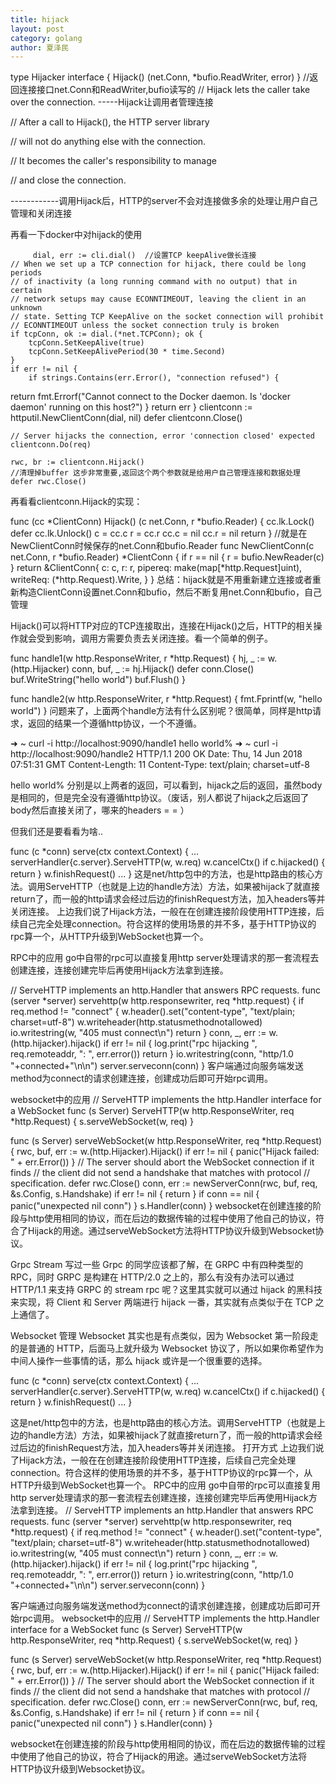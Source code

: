 ```yaml
---
title: hijack
layout: post
category: golang
author: 夏泽民
---
```

type Hijacker interface {
	Hijack() (net.Conn, *bufio.ReadWriter, error)
}
//返回连接接口net.Conn和ReadWriter,bufio读写的
// Hijack lets the caller take over the connection. -----Hijack让调用者管理连接

// After a call to Hijack(), the HTTP server library 

// will not do anything else with the connection.                    

// It becomes the caller's responsibility to manage

// and close the connection.

------------调用Hijack后，HTTP的server不会对连接做多余的处理让用户自己管理和关闭连接

再看一下docker中对hijack的使用

         dial, err := cli.dial()  //设置TCP keepAlive做长连接
	// When we set up a TCP connection for hijack, there could be long periods
	// of inactivity (a long running command with no output) that in certain
	// network setups may cause ECONNTIMEOUT, leaving the client in an unknown
	// state. Setting TCP KeepAlive on the socket connection will prohibit
	// ECONNTIMEOUT unless the socket connection truly is broken
	if tcpConn, ok := dial.(*net.TCPConn); ok {
		tcpConn.SetKeepAlive(true)
		tcpConn.SetKeepAlivePeriod(30 * time.Second)
	}
	if err != nil {
		if strings.Contains(err.Error(), "connection refused") {
return fmt.Errorf("Cannot connect to the Docker daemon. Is 'docker daemon' running on this host?")
		}
		return err
	}
	clientconn := httputil.NewClientConn(dial, nil) 
	defer clientconn.Close()
 
	// Server hijacks the connection, error 'connection closed' expected
	clientconn.Do(req)
 
	rwc, br := clientconn.Hijack() 
	//清理掉buffer 这步非常重要,返回这个两个参数就是给用户自己管理连接和数据处理
	defer rwc.Close()

再看看clientconn.Hijack的实现：

func (cc *ClientConn) Hijack() (c net.Conn, r *bufio.Reader) {
	cc.lk.Lock()
	defer cc.lk.Unlock()
	c = cc.c
	r = cc.r
	cc.c = nil
	cc.r = nil
	return
}
//就是在NewClientConn时候保存的net.Conn和bufio.Reader
func NewClientConn(c net.Conn, r *bufio.Reader) *ClientConn {
	if r == nil {
		r = bufio.NewReader(c)
	}
	return &ClientConn{
		c:        c,
		r:        r,
		pipereq:  make(map[*http.Request]uint),
		writeReq: (*http.Request).Write,
	}
}
总结：hijack就是不用重新建立连接或者重新构造ClientConn设置net.Conn和bufio，然后不断复用net.Conn和bufio，自己管理
<!-- more -->
Hijack()可以将HTTP对应的TCP连接取出，连接在Hijack()之后，HTTP的相关操作就会受到影响，调用方需要负责去关闭连接。看一个简单的例子。

func handle1(w http.ResponseWriter, r *http.Request) {
	hj, _ := w.(http.Hijacker)
	conn, buf, _ := hj.Hijack()
	defer conn.Close()
	buf.WriteString("hello world")
	buf.Flush()
}

func handle2(w http.ResponseWriter, r *http.Request) {
	fmt.Fprintf(w, "hello world")
}
问题来了，上面两个handle方法有什么区别呢？很简单，同样是http请求，返回的结果一个遵循http协议，一个不遵循。

➜  ~ curl -i http://localhost:9090/handle1
hello world%                                                                                                                                                                                                                            ➜  ~ curl -i http://localhost:9090/handle2
HTTP/1.1 200 OK
Date: Thu, 14 Jun 2018 07:51:31 GMT
Content-Length: 11
Content-Type: text/plain; charset=utf-8

hello world%
分别是以上两者的返回，可以看到，hijack之后的返回，虽然body是相同的，但是完全没有遵循http协议。（废话，别人都说了hijack之后返回了body然后直接关闭了，哪来的headers = = ）

但我们还是要看看为啥..

func (c *conn) serve(ctx context.Context) {
	...
  	serverHandler{c.server}.ServeHTTP(w, w.req)
    w.cancelCtx()
    if c.hijacked() {
      return
    }
    w.finishRequest()
  	...
}
这是net/http包中的方法，也是http路由的核心方法。调用ServeHTTP（也就是上边的handle方法）方法，如果被hijack了就直接return了，而一般的http请求会经过后边的finishRequest方法，加入headers等并关闭连接。
上边我们说了Hijack方法，一般在在创建连接阶段使用HTTP连接，后续自己完全处理connection。符合这样的使用场景的并不多，基于HTTP协议的rpc算一个，从HTTP升级到WebSocket也算一个。

RPC中的应用
go中自带的rpc可以直接复用http server处理请求的那一套流程去创建连接，连接创建完毕后再使用Hijack方法拿到连接。

// ServeHTTP implements an http.Handler that answers RPC requests.
func (server *server) servehttp(w http.responsewriter, req *http.request) {
	if req.method != "connect" {
		w.header().set("content-type", "text/plain; charset=utf-8")
		w.writeheader(http.statusmethodnotallowed)
		io.writestring(w, "405 must connect\n")
		return
	}
	conn, _, err := w.(http.hijacker).hijack()
	if err != nil {
		log.print("rpc hijacking ", req.remoteaddr, ": ", err.error())
		return
	}
	io.writestring(conn, "http/1.0 "+connected+"\n\n")
	server.serveconn(conn)
}
客户端通过向服务端发送method为connect的请求创建连接，创建成功后即可开始rpc调用。

websocket中的应用
// ServeHTTP implements the http.Handler interface for a WebSocket
func (s Server) ServeHTTP(w http.ResponseWriter, req *http.Request) {
	s.serveWebSocket(w, req)
}

func (s Server) serveWebSocket(w http.ResponseWriter, req *http.Request) {
	rwc, buf, err := w.(http.Hijacker).Hijack()
	if err != nil {
		panic("Hijack failed: " + err.Error())
	}
	// The server should abort the WebSocket connection if it finds
	// the client did not send a handshake that matches with protocol
	// specification.
	defer rwc.Close()
	conn, err := newServerConn(rwc, buf, req, &s.Config, s.Handshake)
	if err != nil {
		return
	}
	if conn == nil {
		panic("unexpected nil conn")
	}
	s.Handler(conn)
}
websocket在创建连接的阶段与http使用相同的协议，而在后边的数据传输的过程中使用了他自己的协议，符合了Hijack的用途。通过serveWebSocket方法将HTTP协议升级到Websocket协议。

Grpc Stream
写过一些 Grpc 的同学应该都了解，在 GRPC 中有四种类型的 RPC，同时 GRPC 是构建在 HTTP/2.0 之上的，那么有没有办法可以通过 HTTP/1.1 来支持 GRPC 的 stream rpc 呢？这里其实就可以通过 hijack 的黑科技来实现，将 Client 和 Server 两端进行 hijack 一番，其实就有点类似于在 TCP 之上通信了。

Websocket 管理
Websocket 其实也是有点类似，因为 Websocket 第一阶段走的是普通的 HTTP，后面马上就升级为 Websocket 协议了，所以如果你希望作为中间人操作一些事情的话，那么 hijack 或许是一个很重要的选择。

func (c *conn) serve(ctx context.Context) {
    ...
    serverHandler{c.server}.ServeHTTP(w, w.req)
    w.cancelCtx()
    if c.hijacked() {
      return
    }
    w.finishRequest()
    ...
}

这是net/http包中的方法，也是http路由的核心方法。调用ServeHTTP（也就是上边的handle方法）方法，如果被hijack了就直接return了，而一般的http请求会经过后边的finishRequest方法，加入headers等并关闭连接。
打开方式
上边我们说了Hijack方法，一般在在创建连接阶段使用HTTP连接，后续自己完全处理connection。符合这样的使用场景的并不多，基于HTTP协议的rpc算一个，从HTTP升级到WebSocket也算一个。
RPC中的应用
go中自带的rpc可以直接复用http server处理请求的那一套流程去创建连接，连接创建完毕后再使用Hijack方法拿到连接。
// ServeHTTP implements an http.Handler that answers RPC requests.
func (server *server) servehttp(w http.responsewriter, req *http.request) {
    if req.method != "connect" {
        w.header().set("content-type", "text/plain; charset=utf-8")
        w.writeheader(http.statusmethodnotallowed)
        io.writestring(w, "405 must connect\n")
        return
    }
    conn, _, err := w.(http.hijacker).hijack()
    if err != nil {
        log.print("rpc hijacking ", req.remoteaddr, ": ", err.error())
        return
    }
    io.writestring(conn, "http/1.0 "+connected+"\n\n")
    server.serveconn(conn)
}

客户端通过向服务端发送method为connect的请求创建连接，创建成功后即可开始rpc调用。
websocket中的应用
// ServeHTTP implements the http.Handler interface for a WebSocket
func (s Server) ServeHTTP(w http.ResponseWriter, req *http.Request) {
    s.serveWebSocket(w, req)
}

func (s Server) serveWebSocket(w http.ResponseWriter, req *http.Request) {
    rwc, buf, err := w.(http.Hijacker).Hijack()
    if err != nil {
        panic("Hijack failed: " + err.Error())
    }
    // The server should abort the WebSocket connection if it finds
    // the client did not send a handshake that matches with protocol
    // specification.
    defer rwc.Close()
    conn, err := newServerConn(rwc, buf, req, &s.Config, s.Handshake)
    if err != nil {
        return
    }
    if conn == nil {
        panic("unexpected nil conn")
    }
    s.Handler(conn)
}

websocket在创建连接的阶段与http使用相同的协议，而在后边的数据传输的过程中使用了他自己的协议，符合了Hijack的用途。通过serveWebSocket方法将HTTP协议升级到Websocket协议。
